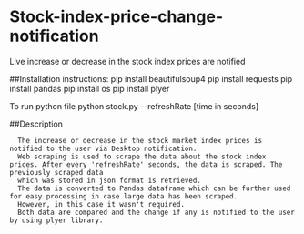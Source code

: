 # Stock-index-price-change-notification
Live increase or decrease in the stock index prices are notified

##Installation instructions:
        pip install beautifulsoup4
        pip install requests
        pip install pandas
        pip install os
        pip install plyer

To run python file
        python stock.py --refreshRate [time in seconds]   

##Description

      The increase or decrease in the stock market index prices is notified to the user via Desktop notification.
      Web scraping is used to scrape the data about the stock index prices. After every 'refreshRate' seconds, the data is scraped. The previously scraped data
      which was stored in json format is retrieved. 
      The data is converted to Pandas dataframe which can be further used for easy processing in case large data has been scraped.
      However, in this case it wasn't required.
      Both data are compared and the change if any is notified to the user by using plyer library.

